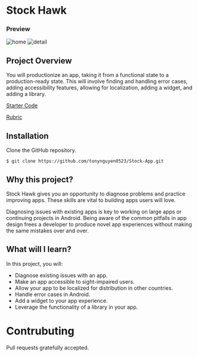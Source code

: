 # Stock Hawk

### Preview
![home](https://media.giphy.com/media/LB5eFM0vNARS8/giphy.gif)
![detail](https://media.giphy.com/media/FdgWfeJjjTqhy/giphy.gif)

## Project Overview
You will productionize an app, taking it from a functional state to a production-ready state. This will involve finding and handling error cases, adding accessibility features, allowing for localization, adding a widget, and adding a library.

[Starter Code][1]

[Rubric][2]

## Installation
Clone the GitHub repository.
```
$ git clone https://github.com/tonynguyen0523/Stock-App.git
```

## Why this project?
Stock Hawk gives you an opportunity to diagnose problems and practice improving apps. These skills are vital to building apps users will love.

Diagnosing issues with existing apps is key to working on large apps or continuing projects in Android. Being aware of the common pitfalls in app design frees a developer to produce novel app experiences without making the same mistakes over and over.

## What will I learn?
In this project, you will:

- Diagnose existing issues with an app.
- Make an app accessible to sight-impaired users.
- Allow your app to be localized for distribution in other countries.
- Handle error cases in Android.
- Add a widget to your app experience.
- Leverage the functionality of a library in your app.

# Contrubuting

Pull requests gratefully accepted.

[1]:https://github.com/udacity/StockHawk
[2]:https://review.udacity.com/#!/rubrics/140/view
